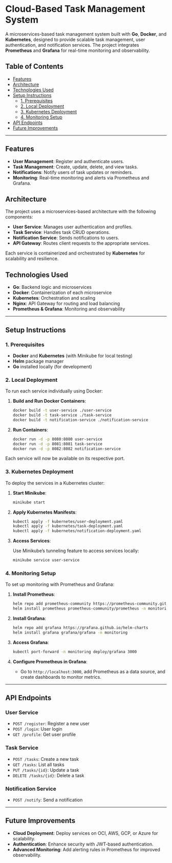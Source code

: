 # Cloud-Based Task Management System

A microservices-based task management system built with **Go**, **Docker**, and **Kubernetes**, designed to provide scalable task management, user authentication, and notification services. The project integrates **Prometheus** and **Grafana** for real-time monitoring and observability.

## Table of Contents

- [Features](#features)
- [Architecture](#architecture)
- [Technologies Used](#technologies-used)
- [Setup Instructions](#setup-instructions)
  - [1. Prerequisites](#1-prerequisites)
  - [2. Local Deployment](#2-local-deployment)
  - [3. Kubernetes Deployment](#3-kubernetes-deployment)
  - [4. Monitoring Setup](#4-monitoring-setup)
- [API Endpoints](#api-endpoints)
- [Future Improvements](#future-improvements)

---

## Features

- **User Management**: Register and authenticate users.
- **Task Management**: Create, update, delete, and view tasks.
- **Notifications**: Notify users of task updates or reminders.
- **Monitoring**: Real-time monitoring and alerts via Prometheus and Grafana.

## Architecture

The project uses a microservices-based architecture with the following components:

- **User Service**: Manages user authentication and profiles.
- **Task Service**: Handles task CRUD operations.
- **Notification Service**: Sends notifications to users.
- **API Gateway**: Routes client requests to the appropriate services.
  
Each service is containerized and orchestrated by **Kubernetes** for scalability and resilience.

## Technologies Used

- **Go**: Backend logic and microservices
- **Docker**: Containerization of each microservice
- **Kubernetes**: Orchestration and scaling
- **Nginx**: API Gateway for routing and load balancing
- **Prometheus & Grafana**: Monitoring and observability

---

## Setup Instructions

### 1. Prerequisites

- **Docker** and **Kubernetes** (with Minikube for local testing)
- **Helm** package manager
- **Go** installed locally (for development)

### 2. Local Deployment

To run each service individually using Docker:

1. **Build and Run Docker Containers**:
   
   ```bash
   docker build -t user-service ./user-service
   docker build -t task-service ./task-service
   docker build -t notification-service ./notification-service
2. **Run Containers**:

   ```bash
   docker run -d -p 8080:8080 user-service
   docker run -d -p 8081:8081 task-service
   docker run -d -p 8082:8082 notification-service

Each service will now be available on its respective port.

### 3. Kubernetes Deployment

To deploy the services in a Kubernetes cluster:

1. **Start Minikube**:
    
    ```bash
    minikube start
    ```

2. **Apply Kubernetes Manifests**:
    
    ```bash
    kubectl apply -f kubernetes/user-deployment.yaml
    kubectl apply -f kubernetes/task-deployment.yaml
    kubectl apply -f kubernetes/notification-deployment.yaml
    ```

3. **Access Services**:
    
    Use Minikube’s tunneling feature to access services locally:
    
    ```bash
    minikube service user-service
    ```

### 4. Monitoring Setup

To set up monitoring with Prometheus and Grafana:

1. **Install Prometheus**:
    
    ```bash
    helm repo add prometheus-community https://prometheus-community.github.io/helm-charts
    helm install prometheus prometheus-community/prometheus -n monitoring
    ```

2. **Install Grafana**:
    
    ```bash
    helm repo add grafana https://grafana.github.io/helm-charts
    helm install grafana grafana/grafana -n monitoring
    ```

3. **Access Grafana**:
    
    ```bash
    kubectl port-forward -n monitoring deploy/grafana 3000
    ```

4. **Configure Prometheus in Grafana**:
    
    - Go to `http://localhost:3000`, add Prometheus as a data source, and create dashboards to monitor metrics.

---

## API Endpoints

### User Service

- `POST /register`: Register a new user
- `POST /login`: User login
- `GET /profile`: Get user profile

### Task Service

- `POST /tasks`: Create a new task
- `GET /tasks`: List all tasks
- `PUT /tasks/{id}`: Update a task
- `DELETE /tasks/{id}`: Delete a task

### Notification Service

- `POST /notify`: Send a notification

---

## Future Improvements

- **Cloud Deployment**: Deploy services on OCI, AWS, GCP, or Azure for scalability.
- **Authentication**: Enhance security with JWT-based authentication.
- **Advanced Monitoring**: Add alerting rules in Prometheus for improved observability.
